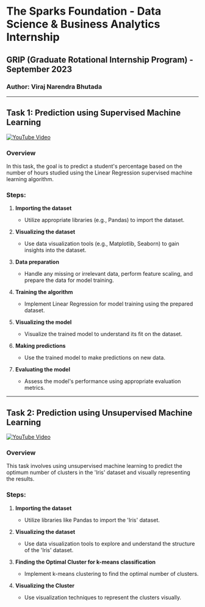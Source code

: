 # The Sparks Foundation - Data Science & Business Analytics Internship 
## GRIP (Graduate Rotational Internship Program) - September 2023
### Author: **Viraj Narendra Bhutada** 

---

## Task 1: Prediction using Supervised Machine Learning 
[![YouTube Video](https://cdn4.iconfinder.com/data/icons/social-media-and-logos-11/32/Logo_Youtube-128.png)](https://www.youtube.com/watch?v=PoV7-eMUqYw&t=11s)

### Overview
In this task, the goal is to predict a student's percentage based on the number of hours studied using the Linear Regression supervised machine learning algorithm.

### Steps:

1. **Importing the dataset**
   - Utilize appropriate libraries (e.g., Pandas) to import the dataset.

2. **Visualizing the dataset**
   - Use data visualization tools (e.g., Matplotlib, Seaborn) to gain insights into the dataset.

3. **Data preparation**
   - Handle any missing or irrelevant data, perform feature scaling, and prepare the data for model training.

4. **Training the algorithm**
   - Implement Linear Regression for model training using the prepared dataset.

5. **Visualizing the model**
   - Visualize the trained model to understand its fit on the dataset.

6. **Making predictions**
   - Use the trained model to make predictions on new data.

7. **Evaluating the model**
   - Assess the model's performance using appropriate evaluation metrics.

---


## Task 2: Prediction using Unsupervised Machine Learning
[![YouTube Video](https://cdn4.iconfinder.com/data/icons/social-media-and-logos-11/32/Logo_Youtube-128.png)](https://www.youtube.com/watch?v=xTRXOLI0VBQ)

### Overview
This task involves using unsupervised machine learning to predict the optimum number of clusters in the 'Iris' dataset and visually representing the results.

### Steps:

1. **Importing the dataset**
   - Utilize libraries like Pandas to import the 'Iris' dataset.

2. **Visualizing the dataset**
   - Use data visualization tools to explore and understand the structure of the 'Iris' dataset.

3. **Finding the Optimal Cluster for k-means classification**
   - Implement k-means clustering to find the optimal number of clusters.

4. **Visualizing the Cluster**
   - Use visualization techniques to represent the clusters visually.


